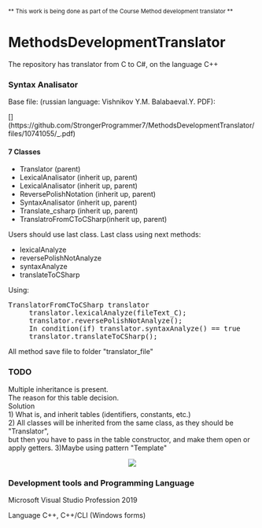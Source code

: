 
<sub>** This work is being done as part of the Course Method development translator **</sub> 
# MethodsDevelopmentTranslator
<div>
<p>The repository has translator from C to C#, on the language C++</p>
<h3>Syntax Analisator</h3>
<p>Base file:  (russian language: Vishnikov Y.M. BalabaevaI.Y. PDF):</p>
[](https://github.com/StrongerProgrammer7/MethodsDevelopmentTranslator/files/10741055/_.pdf)
<p>
<h4> 7 Classes </h4>
<ul>
<li>Translator (parent) </li>
<li>LexicalAnalisator (inherit up, parent) </li>
<li>LexicalAnalisator (inherit up, parent) </li>
<li>ReversePolishNotation (inherit up, parent) </li>
<li>SyntaxAnalisator (inherit up, parent) </li>
<li>Translate_csharp (inherit up, parent) </li>
<li>TranslatroFromCToCSharp(inherit up, parent) </li>
</ul>
Users should use last class. Last class using next methods:
<ul>
<li>lexicalAnalyze</li>
<li>reversePolishNotAnalyze</li>
<li>syntaxAnalyze</li>
<li>translateToCSharp</li>
</ul>
</p>
<p> Using:
<pre>TranslatorFromCToCSharp translator
    &emsp;translator.lexicalAnalyze(fileText_C);
    &emsp;translator.reversePolishNotAnalyze();
    &emsp;In condition(if) translator.syntaxAnalyze() == true
    &emsp;translator.translateToCSharp();
</pre>
<p> All method save file to folder "translator_file"</p>
</p>
<h3> TODO </h3>
<p>
Multiple inheritance is present.<br> The reason for this table decision.<br>
Solution <br>
1) What is, and inherit tables (identifiers, constants, etc.)<br>
2) All classes will be inherited from the same class, as they should be "Translator", 
<br>but then you have to pass in the table constructor, and make them open or apply getters.
3)Maybe using pattern "Template"
</p>

<p align="center"><img src="https://user-images.githubusercontent.com/71569051/232427242-16bbfa23-dd7b-4844-9fc9-bade42491847.png"></p>
</div>
<h3>Development tools and Programming Language</h3>
<p align="justify"> Microsoft Visual Studio Profession 2019</p>
<p align="justify"> Language C++, C++/CLI (Windows forms) </p>
</div>
